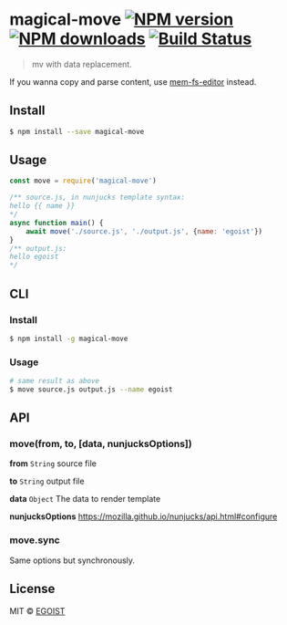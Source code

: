# magical-move [![NPM version](https://img.shields.io/npm/v/magical-move.svg)](https://npmjs.com/package/magical-move) [![NPM downloads](https://img.shields.io/npm/dm/magical-move.svg)](https://npmjs.com/package/magical-move) [![Build Status](https://img.shields.io/circleci/project/egoist/magical-move/master.svg)](https://circleci.com/gh/egoist/magical-move)

> mv with data replacement.

If you wanna copy and parse content, use [mem-fs-editor](https://github.com/SBoudrias/mem-fs-editor#copytplfrom-to-context-options) instead.

## Install

```bash
$ npm install --save magical-move
```

## Usage

```js
const move = require('magical-move')

/** source.js, in nunjucks template syntax:
hello {{ name }}
*/
async function main() {
	await move('./source.js', './output.js', {name: 'egoist'})
}
/** output.js:
hello egoist
*/
```

## CLI

### Install

```bash
$ npm install -g magical-move
```

### Usage

```bash
# same result as above
$ move source.js output.js --name egoist
```

## API

### move(from, to, [data, nunjucksOptions])

**from** `String` source file

**to** `String` output file

**data** `Object` The data to render template

**nunjucksOptions** https://mozilla.github.io/nunjucks/api.html#configure

### move.sync

Same options but synchronously.

## License

MIT © [EGOIST](https://github.com/egoist)
